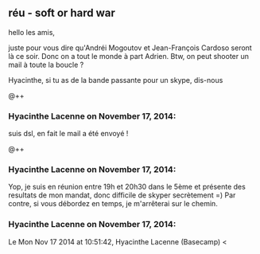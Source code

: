 ## réu - soft or hard war



hello les amis,  
  
juste pour vous dire qu'Andréi Mogoutov et Jean-François Cardoso seront là ce
soir. Donc on a tout le monde à part Adrien. Btw, on peut shooter un mail à
toute la boucle ?  
  
Hyacinthe, si tu as de la bande passante pour un skype, dis-nous  
  
@++



### **Hyacinthe Lacenne** on November 17, 2014:



suis dsl, en fait le mail a été envoyé !  
  
@++



### **Hyacinthe Lacenne** on November 17, 2014:



Yop, je suis en réunion entre 19h et 20h30 dans le 5ème et présente des  
resultats de mon mandat, donc difficile de skyper secrètement =) Par  
contre, si vous débordez en temps, je m'arrêterai sur le chemin.



### **Hyacinthe Lacenne** on November 17, 2014:



Le Mon Nov 17 2014 at 10:51:42, Hyacinthe Lacenne (Basecamp) &lt;



